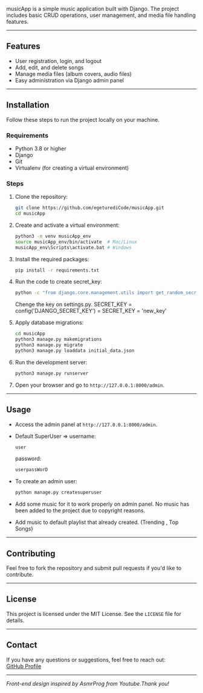
musicApp is a simple music application built with Django. The project includes basic CRUD operations, user management, and media file handling features.

---

## Features

- User registration, login, and logout  
- Add, edit, and delete songs  
- Manage media files (album covers, audio files)  
- Easy administration via Django admin panel

---

##  Installation

Follow these steps to run the project locally on your machine.

### Requirements

- Python 3.8 or higher
- Django
- Git  
- Virtualenv (for creating a virtual environment)

### Steps

1. Clone the repository:
    ```bash
    git clone https://github.com/egeturediCode/musicApp.git
    cd musicApp
    ```

2. Create and activate a virtual environment:
    ```bash
    python3 -m venv musicApp_env
    source musicApp_env/bin/activate  # Mac/Linux
    musicApp_env\Scripts\activate.bat # Windows
    ```

3. Install the required packages:
    ```bash
    pip install -r requirements.txt
    ```

4. Run the code to create secret_key:
    ```bash
    python -c "from django.core.management.utils import get_random_secret_key; print(get_random_secret_key())"
    ```
    Chenge the key on settings.py. SECRET_KEY = config('DJANGO_SECRET_KEY') = SECRET_KEY = 'new_key'

5. Apply database migrations:
    ```bash
    cd musicApp
    python3 manage.py makemigrations
    python3 manage.py migrate
    python3 manage.py loaddata initial_data.json
    ```

6. Run the development server:
    ```bash
    python3 manage.py runserver
    ```

7. Open your browser and go to `http://127.0.0.1:8000/admin`.

---

## Usage

- Access the admin panel at `http://127.0.0.1:8000/admin`.
- Default SuperUser =>
    username:
    ```bash
    user
    ```
    password:
    ```bash
    userpassWorD
    ```
- To create an admin user:
    ```bash
    python manage.py createsuperuser
    ```

- Add some music for it to work properly on admin panel. 
No music has been added to the project due to copyright reasons.

- Add music to default playlist that already created. (Trending , Top Songs)

---

## Contributing

Feel free to fork the repository and submit pull requests if you'd like to contribute.

---

## License

This project is licensed under the MIT License. See the `LICENSE` file for details.

---

## Contact

If you have any questions or suggestions, feel free to reach out:  
[GitHub Profile](https://github.com/egeturediCode)

---

*Front-end design inspired by AsmrProg from Youtube.Thank you!*
